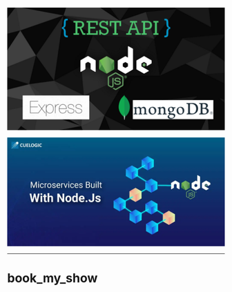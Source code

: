 ![mongo](./images/mongo.png 'mongo') 
<br/>

![mongo](./images/microservice.jpeg 'mongo')
<br/>
<hr/>

# book_my_show